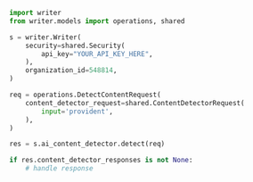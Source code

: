 <!-- Start SDK Example Usage -->
```python
import writer
from writer.models import operations, shared

s = writer.Writer(
    security=shared.Security(
        api_key="YOUR_API_KEY_HERE",
    ),
    organization_id=548814,
)

req = operations.DetectContentRequest(
    content_detector_request=shared.ContentDetectorRequest(
        input='provident',
    ),
)

res = s.ai_content_detector.detect(req)

if res.content_detector_responses is not None:
    # handle response
```
<!-- End SDK Example Usage -->